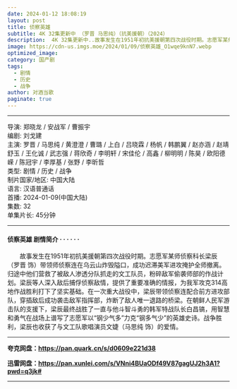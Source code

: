 ```yaml
---
date: 2024-01-12 18:08:19
layout: post
title: 侦察英雄
subtitle: 4K 32集更新中 （罗晋 马思纯）（抗美援朝）（2024）
description:  4K 32集更新中..故事发生在1951年初抗美援朝第四次战役时期。志愿军某师侦察科长梁辰（罗晋 饰）带领师侦察连在乌云山炸毁隘口，成功迟滞美军进攻掩护全师撤离。归途中他们营救了被敌人渗透分队抓走的文工队员，粉碎敌军偷袭师部的作战计划...
image: https://cdn-us.imgs.moe/2024/01/09/侦察英雄_O1wqe9knN7.webp
optimized_image: 
category: 国产剧
tags:
  - 剧情
  - 历史
  - 战争
author: 对酒当歌
paginate: true
---
```


---

导演: 郑晓龙 / 安战军 / 曹振宇  
编剧: 刘戈建  
主演: 罗晋 / 马思纯 / 黄澄澄 / 曹璐 / 上白 / 吕晓霖 / 杨帆 / 韩鹏翼 / 赵亦涵 / 赵靖舒玉 / 王化诚 / 武志强 / 蒋欣奇 / 李明轩 / 宋佳伦 / 高鑫 / 柳明明 / 陈昊 / 欧阳德嵘 / 陈冠宇 / 李厚基 / 张野 / 李昕哲  
类型: 剧情 / 历史 / 战争  
制片国家/地区: 中国大陆  
语言: 汉语普通话  
首播: 2024-01-09(中国大陆)  
集数: 32  
单集片长: 45分钟  

---

#### 侦察英雄 剧情简介 · · · · · ·

　　故事发生在1951年初抗美援朝第四次战役时期。志愿军某师侦察科长梁辰（罗晋 饰）带领师侦察连在乌云山炸毁隘口，成功迟滞美军进攻掩护全师撤离。归途中他们营救了被敌人渗透分队抓走的文工队员，粉碎敌军偷袭师部的作战计划。梁辰等人深入敌后捕俘侦察敌情，提供了重要准确的情报，为我军攻克314高地作战胜利打下了坚实基础。在一次重大战役中，梁辰带领侦察连配合前方进攻部队，穿插敌后成功袭击敌军指挥部，炸断了敌人唯一退路的桥梁。在朝鲜人民军游击队的支援下，梁辰最终战胜了一直与他斗智斗勇的韩军特战队长白昌镐，用智慧和勇气在战场上谱写了志愿军以“钢少气多”力克“钢多气少”的英雄史诗。战争胜利，梁辰也收获了与文工队歌唱演员文婕（马思纯 饰）的爱情。

---

**夸克网盘：<https://pan.quark.cn/s/d0609e221d38>**

**迅雷网盘：<https://pan.xunlei.com/s/VNni4BUaODf49V87gagUJ2h3A1?pwd=q3jk#>**

---
